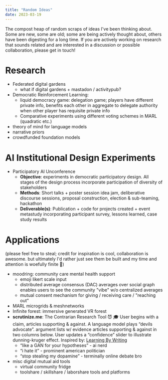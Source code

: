 ```yaml
---
title: "Random Ideas"
date: 2023-03-19
---
```

The compost heap of random scraps of ideas I've been thinking about. Some are new, some are  old; some are being actively thought about, others have been digesting for a long time. If you are actively working on research that sounds related and are interested in a discussion or possible collaboration, please get in touch!

# Research
- Federated digital gardens
	- what if digital gardens + mastadon / activitypub?
- Democratic Reinforcement Learning:
	- liquid democracy game: delegation game; players have different private info, benefits each other in aggregate to delegate authority when other player has requisite private info
	- Comparative experiments using different voting schemes in MARL (quadratic etc.)
- theory of mind for language models
- narrative priors
- crowdfunded foundation models
# AI Institutional Design Experiments
- Participatory AI Unconference
	- **Objective**: experiments in democratic participatory design. All stages of the design process incorporate participation of diversity of stakeholders
	- **Methods**: Short talks + poster session idea jam, deliberative discourse sessions, proposal construction, election & sub-teaming, hackathon
	- **Deliverable(s)**: Publication + code for projects created + event metastudy incorporating participant survey, lessons learned, case study results
# Applications
(please feel free to steal; credit for inspiration is cool, collaboration is awesome. but ultimately I'd rather just see them be built and my time and attention is woefully finite 🥲)
- moodring: community care mental health support
	- emoji likert scale input
	- distributed average consensus (DAC) averages over social graph enables users to see the community "vibe" w/o centralized averages
	- mutual consent mechanism for giving / receiving care / "reaching out"
- MARL microgrids & meshnetworks
- Infinite forest: immersive generated VR forest
- **scrutinize.me**: The Contrarian Research Tool 😈 🎓 User begins with a claim, articles supporting & against. A language model plays “devils advocate”. argument lists w/ evidence articles supporting & against in two columns below. User updates a “confidence” slider to illustrate dunning-kruger effect. Inspired by: [Learning By Writing](https://www.cold-takes.com/learning-by-writing/)
	- “like a GAN for your hypotheses” - ai nerd
	- “i hate it” - prominent american politician
	- “stop stealing my dopamine” - terminally online debate bro
- misc digital mutual aid tools
	- virtual community fridge
	- toolshare / skillshare / laborshare tools and platforms